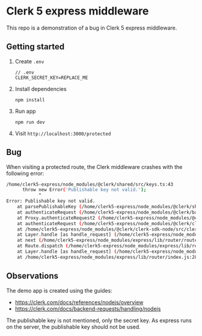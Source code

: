 # Clerk 5 express middleware

This repo is a demonstration of a bug in Clerk 5 express middleware.

## Getting started

1. Create `.env`

   ```
   // .env
   CLERK_SECRET_KEY=REPLACE_ME
   ```

2. Install dependencies

   ```
   npm install
   ```

3. Run app

   ```
   npm run dev
   ```

4. Visit `http://localhost:3000/protected`

## Bug

When visiting a protected route, the Clerk middleware crashes with the following error:

```sh
/home/clerk5-express/node_modules/@clerk/shared/src/keys.ts:43
      throw new Error('Publishable key not valid.');
            ^
Error: Publishable key not valid.
    at parsePublishableKey (/home/clerk5-express/node_modules/@clerk/shared/src/keys.ts:43:13)
    at authenticateRequest (/home/clerk5-express/node_modules/@clerk/backend/src/tokens/request.ts:180:14)
    at Proxy.authenticateRequest2 (/home/clerk5-express/node_modules/@clerk/backend/src/tokens/factory.ts:51:12)
    at authenticateRequest (/home/clerk5-express/node_modules/@clerk/clerk-sdk-node/src/authenticateRequest.ts:34:22)
    at /home/clerk5-express/node_modules/@clerk/clerk-sdk-node/src/clerkExpressWithAuth.ts:9:34
    at Layer.handle [as handle_request] (/home/clerk5-express/node_modules/express/lib/router/layer.js:95:5)
    at next (/home/clerk5-express/node_modules/express/lib/router/route.js:149:13)
    at Route.dispatch (/home/clerk5-express/node_modules/express/lib/router/route.js:119:3)
    at Layer.handle [as handle_request] (/home/clerk5-express/node_modules/express/lib/router/layer.js:95:5)
    at /home/clerk5-express/node_modules/express/lib/router/index.js:284:15
```

## Observations

The demo app is created using the guides:

- https://clerk.com/docs/references/nodejs/overview
- https://clerk.com/docs/backend-requests/handling/nodejs

The publishable key is not mentioned, only the secret key. As express runs on the server, the publishable key should not be used.
